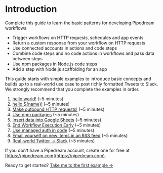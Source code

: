 # Introduction

Complete this guide to learn the basic patterns for developing Pipedream workflows:

- Trigger workflows on HTTP requests, schedules and app events
- Return a custom response from your workflow on HTTP requests 
- Use connected accounts in actions and code steps
- Combine code steps and no code actions in workflows and pass data between steps
- Use npm packages in Node.js code steps
- Add a step with Node.js scaffolding for an app

This guide starts with simple examples to introduce basic concepts and builds up to a real-world use case to post richly formatted Tweets to Slack. We strongly recommend that you complete the examples in order. 

<!--![image-20210518194229746](./images/image-20210518194229746.png)-->

1. [hello world!](/quickstart/hello-world/) (~5 minutes)
2. [hello ${name}!](/quickstart/hello-name/) (~5 minutes)
3. [Make outbound HTTP requests!](/quickstart/make-http-request/) (~5 minutes)
4. [Use npm packages](/quickstart/using-npm-packages/) (~5 minutes)
5. [Insert data into Google Sheets](/quickstart/add-data-to-google-sheets/) (~5 minutes)
6. [End Workflow Execution Early](/quickstart/end-workflow-early/) (~5 minutes)
7. [Use managed auth in code](/quickstart/use-managed-auth-in-code/) (~5 minutes)
8. [Email yourself on new items in an RSS feed](/quickstart/email-yourself/) (~5 minutes)
9. [Real-world Twitter -> Slack](/quickstart/real-world-example/) (~5 minutes)

If you don't have a Pipedream account, create one for free at [https://pipedream.com](https://pipedream.com).

Ready to get started? [Take me to the first example &rarr;](/quickstart/hello-world/)

<!--
After you're done, explore Pipedream's [advanced capabilities](/quickstart/next-steps/) to build even more powerful workflows!

::: tip
We **strongly** recommend that you complete the examples in order.
:::

**[hello world!](/quickstart/hello-world/) (~5 minutes)**

- Create a new workflow and familiarize yourself with the builder layout
- Generate a unique endpoint URL to trigger your workflow
- Send HTTP requests to your workflow and inspect them
- Add a custom response to return "hello world!" on each HTTP request

**[hello ${name}!](/quickstart/hello-name/) (~5 minutes)**

- Pass a name on each HTTP request as a query parameter
- Return the name in the custom HTTP response

**[Make outbound HTTP requests!](/quickstart/make-http-request/) (~5 minutes)**

- Use the **GET Request** action to make an HTTP request from your workflow
- Test the workflow and inspect the step exports
- Return data exported by the **GET Request** step in the custom HTTP response

**[Use npm packages](/quickstart/using-npm-packages/) (~5 minutes)**

- Replace the **GET Request** action with a Node.js code step
- Use the `axios` npm package to make an HTTP `GET` request 
- Export the response and rename the step

**[Insert data into Google Sheets](/quickstart/add-data-to-google-sheets/) (~5 minutes)**

- Replace the **HTTP API** trigger with a **Schedule**
- Delete the HTTP response step
- Save data returned from the remaining step to Google Sheets

**[Use managed auth in code](/quickstart/use-managed-auth-in-code/) (~5 minutes)**

- TBC
- TBC

**[Email yourself on new items in an RSS feed](/quickstart/email-yourself/) (~5 minutes)**

- Trigger a workflow on new items in an RSS feed
- Use an action to send an email to the account registered with Pipedream

**[Real-world Twitter -> Slack](/quickstart/real-world-example/) (~5 minutes)**

- Create a workflow triggered on new Twitter mentions 
- Format the Tweet using Slack Block Kit
- Post the formatted message to a Slack channel

At minimum, create a free account at [https://pipedream.com](https://pipedream.com). To complete all the examples, you'll also need accounts for:

- Google Sheets
- Github
- Slack
- Twitter
-->
